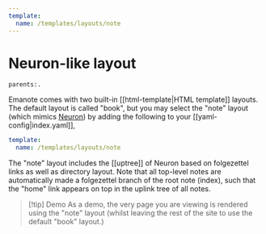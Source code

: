 ```yaml
---
template:
  name: /templates/layouts/note
---
```


# Neuron-like layout


```query
parents:.
```

Emanote comes with two built-in [[html-template|HTML template]] layouts. The default layout is called "book", but you may select the "note" layout (which mimics [Neuron](https://neuron.zettel.page/)) by adding the following to your [[yaml-config|index.yaml]],

```yml
template:
  name: /templates/layouts/note
```

The "note" layout includes the [[uptree]] of Neuron based on folgezettel links as well as directory layout. Note that all top-level notes are automatically made a folgezettel branch of the root note (index), such that the "home" link appears on top in the uplink tree of all notes. 

> [!tip] Demo
> As a demo, the very page you are viewing is rendered using the "note" layout (whilst leaving the rest of the site to use the default "book" layout.)
